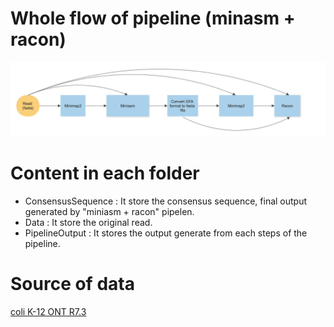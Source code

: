 # Whole flow of pipeline (minasm + racon)

![FLOW OF PIPIELINE](pic/PipelineFlow.png?raw=true "FLOW OF PIPELINE")

# Content in each folder
* ConsensusSequence : It store the consensus sequence, final output generated by "miniasm + racon" pipelen.
* Data : It store the original read.
* PipelineOutput : It stores the output generate from each steps of the pipeline.

# Source of data
[coli K-12 ONT R7.3](http://lab.loman.net/2015/09/24/first-sqk-map-006-experiment/)
